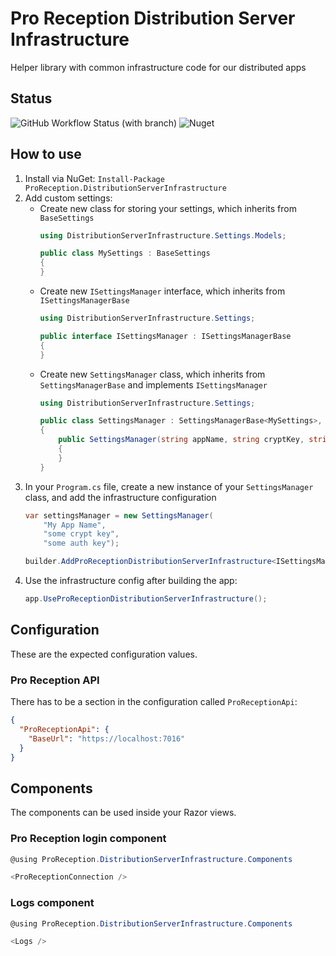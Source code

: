 # Pro Reception Distribution Server Infrastructure
Helper library with common infrastructure code for our distributed apps

## Status
![GitHub Workflow Status (with branch)](https://img.shields.io/github/actions/workflow/status/ProReception/ProReception.DistributionServerInfrastructure/nuget.yml?branch=main)
![Nuget](https://img.shields.io/nuget/v/ProReception.DistributionServerInfrastructure)

## How to use
1. Install via NuGet: `Install-Package ProReception.DistributionServerInfrastructure`
2. Add custom settings:
   * Create new class for storing your settings, which inherits from `BaseSettings`
     ```csharp
     using DistributionServerInfrastructure.Settings.Models;

     public class MySettings : BaseSettings
     {
     }
     ```
   * Create new `ISettingsManager` interface, which inherits from `ISettingsManagerBase`
     ```csharp
     using DistributionServerInfrastructure.Settings;

     public interface ISettingsManager : ISettingsManagerBase
     {
     }
     ```
   * Create new `SettingsManager` class, which inherits from `SettingsManagerBase` and implements `ISettingsManager`
     ```csharp
     using DistributionServerInfrastructure.Settings;

     public class SettingsManager : SettingsManagerBase<MySettings>, ISettingsManager
     {
         public SettingsManager(string appName, string cryptKey, string authKey) : base(appName, cryptKey, authKey)
         {
         }
     }
     ```
3. In your `Program.cs` file, create a new instance of your `SettingsManager` class, and add the infrastructure configuration
     ```csharp
     var settingsManager = new SettingsManager(
         "My App Name",
         "some crypt key",
         "some auth key");

     builder.AddProReceptionDistributionServerInfrastructure<ISettingsManager, SettingsManager>(settingsManager);
     ```
4. Use the infrastructure config after building the app:
     ```csharp
     app.UseProReceptionDistributionServerInfrastructure();
     ```

## Configuration

These are the expected configuration values.

### Pro Reception API

There has to be a section in the configuration called `ProReceptionApi`:

```json
{
  "ProReceptionApi": {
    "BaseUrl": "https://localhost:7016"
  }
}
```

## Components

The components can be used inside your Razor views.

### Pro Reception login component

```csharp
@using ProReception.DistributionServerInfrastructure.Components

<ProReceptionConnection />
```

### Logs component

```csharp
@using ProReception.DistributionServerInfrastructure.Components

<Logs />
```
